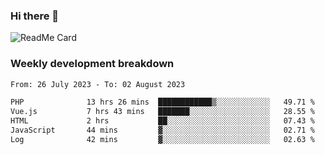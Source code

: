 ### Hi there 👋

<!--
**itzcy/itzcy** is a ✨ _special_ ✨ repository because its `README.md` (this file) appears on your GitHub profile.

Here are some ideas to get you started:

- 🔭 I’m currently working on ...
- 🌱 I’m currently learning ...
- 👯 I’m looking to collaborate on ...
- 🤔 I’m looking for help with ...
- 💬 Ask me about ...
- 📫 How to reach me: ...
- 😄 Pronouns: ...
- ⚡ Fun fact: ...
-->
![ReadMe Card](https://github-readme-stats.vercel.app/api?username=itzcy&show_icons=true&title_color=2d3198&icon_color=797cb8&text_color=24292e&bg_color=f6f8fa)

### Weekly development breakdown
<!--START_SECTION:waka-->

```txt
From: 26 July 2023 - To: 02 August 2023

PHP              13 hrs 26 mins  ████████████▒░░░░░░░░░░░░   49.71 %
Vue.js           7 hrs 43 mins   ███████░░░░░░░░░░░░░░░░░░   28.55 %
HTML             2 hrs           ██░░░░░░░░░░░░░░░░░░░░░░░   07.43 %
JavaScript       44 mins         ▓░░░░░░░░░░░░░░░░░░░░░░░░   02.71 %
Log              42 mins         ▓░░░░░░░░░░░░░░░░░░░░░░░░   02.63 %
```

<!--END_SECTION:waka-->
